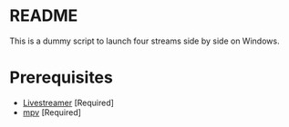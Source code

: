 # README #

This is a dummy script to launch four streams side by side on Windows.

# Prerequisites #

* [Livestreamer](http://livestreamer.tanuki.se/en/latest/) [Required]
* [mpv](http://mpv.io) [Required]
